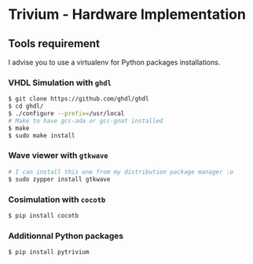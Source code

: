 # Trivium - Hardware Implementation

## Tools requirement

I advise you to use a virtualenv for Python packages installations.

### VHDL Simulation with `ghdl`

```bash
$ git clone https://github.com/ghdl/ghdl
$ cd ghdl/
$ ./configure --prefix=/usr/local
# Make to have gcc-ada or gcc-gnat installed
$ make
$ sudo make install
```
### Wave viewer with `gtkwave`

```bash
# I can install this one from my distribution package manager :o
$ sudo zypper install gtkwave
```

### Cosimulation with `cocotb`

```bash
$ pip install cocotb
```

### Additionnal Python packages

```bash
$ pip install pytrivium
```